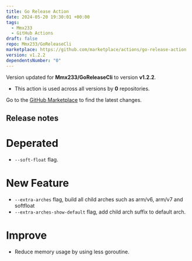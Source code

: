 ```yaml
---
title: Go Release Action
date: 2024-05-20 19:30:01 +00:00
tags:
  - Mmx233
  - GitHub Actions
draft: false
repo: Mmx233/GoReleaseCli
marketplace: https://github.com/marketplace/actions/go-release-action
version: v1.2.2
dependentsNumber: "0"
---
```



Version updated for **Mmx233/GoReleaseCli** to version **v1.2.2**.
- This action is used across all versions by **0** repositories.

Go to the [GitHub Marketplace](https://github.com/marketplace/actions/go-release-action) to find the latest changes.

## Release notes

# Deperated

+ `--soft-float` flag.

# New Feature

+ `--extra-arches` flag, build all child arches such as arm/v6, arm/v7 and softfloat
+ `--extra-arches-show-default` flag, add child arch suffix to default arch.

# Improve
+ Reduce memory usage by using less goroutine.

